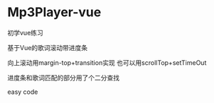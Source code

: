 # Mp3Player-vue
初学vue练习

基于Vue的歌词滚动带进度条

向上滚动用margin-top+transition实现
也可以用scrollTop+setTimeOut

进度条和歌词匹配的部分用了个二分查找

easy code
